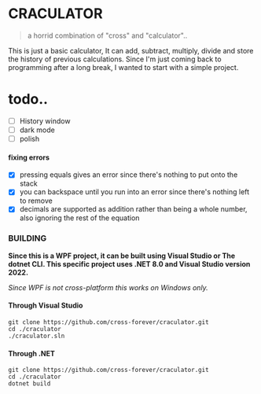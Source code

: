# CRACULATOR
> a horrid combination of "cross" and "calculator"..

This is just a basic calculator, It can add, subtract, multiply, divide and store the history of previous calculations. 
Since I'm just coming back to programming after a long break, I wanted to start with a simple project.

# todo..
- [ ] History window
- [ ] dark mode
- [ ] polish

#### fixing errors
- [x] pressing equals gives an error since there's nothing to put onto the stack
- [x] you can backspace until you run into an error since there's nothing left to remove
- [x] decimals are supported as addition rather than being a whole number, also ignoring the rest of the equation

### BUILDING
**Since this is a WPF project, it can be built using Visual Studio or The dotnet CLI. This specific project uses .NET 8.0 and Visual Studio version 2022.**

*Since WPF is not cross-platform this works on Windows only.*

#### Through Visual Studio

    git clone https://github.com/cross-forever/craculator.git
    cd ./craculator
    ./craculator.sln

#### Through .NET

    git clone https://github.com/cross-forever/craculator.git
    cd ./craculator
  	dotnet build
